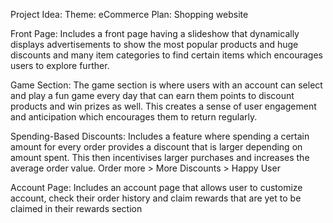 Project Idea:
Theme: eCommerce
Plan: Shopping website

Front Page:
Includes a front page having a slideshow that dynamically displays advertisements to show the most popular products and huge discounts and many item categories to find certain items which encourages users to explore further.


Game Section:
The game section is where users with an account can select and play a fun game every day that can earn them points to discount products and win prizes as well. This creates a sense of user engagement and anticipation which encourages them to return regularly.

Spending-Based Discounts:
Includes a feature where spending a certain amount for every order provides a discount that is larger depending on amount spent. This then incentivises larger purchases and increases the average order value. Order more > More Discounts > Happy User

Account Page:
Includes an account page that allows user to customize account, check their order history and claim rewards that are yet to be claimed in their rewards section

